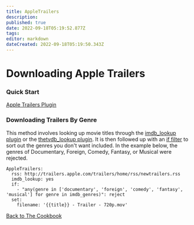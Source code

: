 ```yaml
---
title: AppleTrailers
description: 
published: true
date: 2022-09-18T05:19:52.877Z
tags: 
editor: markdown
dateCreated: 2022-09-18T05:19:50.343Z
---
```


# Downloading Apple Trailers

### Quick Start

 [Apple Trailers Plugin](/Plugins/apple_trailers)

### Downloading Trailers By Genre

This method involves looking up movie titles through the [imdb_lookup plugin](/Plugins/imdb_lookup) or the [thetvdb_lookup plugin](/Plugins/thetvdb_lookup). It is then followed up with an [if filter](/Plugins/if) to sort out the genres you don't want included. In the example below, the genres of Documentary, Foreign, Comedy, Fantasy, or Musical were rejected.

```
AppleTrailers:
  rss: http://trailers.apple.com/trailers/home/rss/newtrailers.rss
  imdb_lookup: yes
  if:
    - "any(genre in ['documentary', 'foreign', 'comedy', 'fantasy', 'musical'] for genre in imdb_genres)": reject
  set:
    filename: '{{title}} - Trailer - 720p.mov'
```

[Back to The Cookbook](/Cookbook)